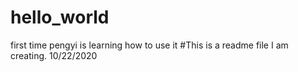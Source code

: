 # hello_world
first time pengyi is learning how to use it
#This is a readme file I am creating. 10/22/2020

